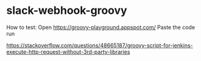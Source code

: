 # slack-webhook-groovy

How to test:
Open https://groovy-playground.appspot.com/
Paste the code
run 


https://stackoverflow.com/questions/48665187/groovy-script-for-jenkins-execute-http-request-without-3rd-party-libraries
